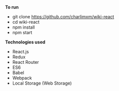 **To run**
* git clone https://github.com/charlimxm/wiki-react
* cd wiki-react
* npm install
* npm start

**Technologies used**
* React.js
* Redux
* React Router
* ES6
* Babel
* Webpack
* Local Storage (Web Storage)
